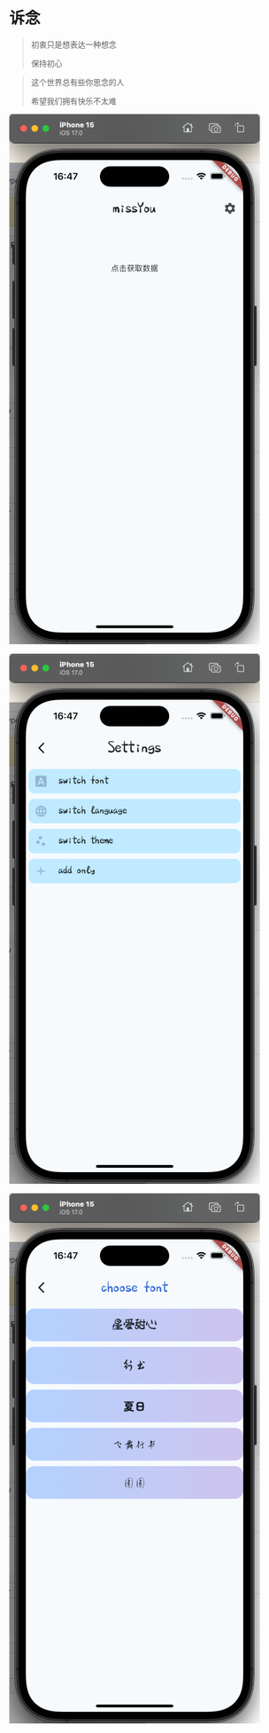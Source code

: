 # 诉念

> 初衷只是想表达一种想念
> 
> 保持初心 

> 这个世界总有些你思念的人
> 
> 希望我们拥有快乐不太难


![img.png](img.png)



![img_1.png](img_1.png)

![img_2.png](img_2.png)